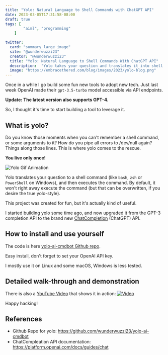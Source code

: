 ```yaml
---
title: "Yolo: Natural Language to Shell Commands with ChatGPT API"
date: 2023-03-05T17:31:58-08:00
draft: true
tags: [
        "aiml", "programming"
    ]

twitter:
  card: "summary_large_image"
  site: "@wunderwuzzi23"
  creator: "@wunderwuzzi23"
  title: "Yolo: Natural Language to Shell Commands With ChatGPT API"
  description:  "Yolo takes your question and translates it into shell commands (such as bash) and runs them yolo style! :)"
  image: "https://embracethered.com/blog/images/2023/yolo-blog.png"
---
```


Once in a while I go build some fun new tools to adopt new tech. Just last week OpenAI made their `gpt-3.5-turbo` model accessible via API endpoints. 

**Update: The latest version also supports GPT-4.**

So, I thought it's time to start building a tool to leverage it.

## What is yolo?

Do you know those moments when you can't remember a shell command, or some arguments to it? How do you pipe all errors to /dev/null again? Things along those lines. This is where yolo comes to the rescue.

**You live only once!** 

![Yolo Gif Animation](/blog/images/2023/yolo-shell-anim-gif.gif)

Yolo translates your question to a shell command (like `bash`, `zsh` or `PowerShell` on Windows), and then executes the command. By default, it won't right away execute the command (but that can be overwritten, if you desire the true yolo-style).

This project was created for fun, but it's actually kind of useful.

I started building yolo some time ago, and now upgraded it from the GPT-3 completion API to the brand new [ChatCompletion](https://platform.openai.com/docs/guides/chat) (ChatGPT) API.


## How to install and use yourself

The code is here [yolo-ai-cmdbot Github repo](https://github.com/wunderwuzzi23/yolo-ai-cmdbot). 

Easy install, don't forget to set your OpenAI API key.

I mostly use it on Linux and some macOS, Windows is less tested. 

## Detailed walk-through and demonstration

There is also a [YouTube Video](https://youtu.be/g6rvHWpx_Go) that shows it in action: 
[![Video](/blog/images/2023/yolo-thumbnail-small.png)](https://youtu.be/g6rvHWpx_Go)


Happy hacking!


## References

* Github Repo for yolo: https://github.com/wunderwuzzi23/yolo-ai-cmdbot
* ChatCompleation API documentation: https://platform.openai.com/docs/guides/chat